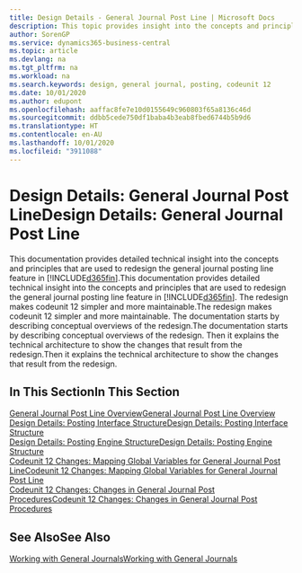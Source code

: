 ```yaml
---
title: Design Details - General Journal Post Line | Microsoft Docs
description: This topic provides insight into the concepts and principles that are used to redesign the general journal posting line feature in Business Central.
author: SorenGP
ms.service: dynamics365-business-central
ms.topic: article
ms.devlang: na
ms.tgt_pltfrm: na
ms.workload: na
ms.search.keywords: design, general journal, posting, codeunit 12
ms.date: 10/01/2020
ms.author: edupont
ms.openlocfilehash: aaffac8fe7e10d0155649c960803f65a8136c46d
ms.sourcegitcommit: ddbb5cede750df1baba4b3eab8fbed6744b5b9d6
ms.translationtype: HT
ms.contentlocale: en-AU
ms.lasthandoff: 10/01/2020
ms.locfileid: "3911088"
---
```

# <a name="design-details-general-journal-post-line"></a><span data-ttu-id="79e9e-103">Design Details: General Journal Post Line</span><span class="sxs-lookup"><span data-stu-id="79e9e-103">Design Details: General Journal Post Line</span></span>
<span data-ttu-id="79e9e-104">This documentation provides detailed technical insight into the concepts and principles that are used to redesign the general journal posting line feature in [!INCLUDE[d365fin](includes/d365fin_md.md)].</span><span class="sxs-lookup"><span data-stu-id="79e9e-104">This documentation provides detailed technical insight into the concepts and principles that are used to redesign the general journal posting line feature in [!INCLUDE[d365fin](includes/d365fin_md.md)].</span></span> <span data-ttu-id="79e9e-105">The redesign makes codeunit 12 simpler and more maintainable.</span><span class="sxs-lookup"><span data-stu-id="79e9e-105">The redesign makes codeunit 12 simpler and more maintainable.</span></span> <span data-ttu-id="79e9e-106">The documentation starts by describing conceptual overviews of the redesign.</span><span class="sxs-lookup"><span data-stu-id="79e9e-106">The documentation starts by describing conceptual overviews of the redesign.</span></span> <span data-ttu-id="79e9e-107">Then it explains the technical architecture to show the changes that result from the redesign.</span><span class="sxs-lookup"><span data-stu-id="79e9e-107">Then it explains the technical architecture to show the changes that result from the redesign.</span></span>  

## <a name="in-this-section"></a><span data-ttu-id="79e9e-108">In This Section</span><span class="sxs-lookup"><span data-stu-id="79e9e-108">In This Section</span></span>  
[<span data-ttu-id="79e9e-109">General Journal Post Line Overview</span><span class="sxs-lookup"><span data-stu-id="79e9e-109">General Journal Post Line Overview</span></span>](design-details-general-journal-post-line-overview.md)  
[<span data-ttu-id="79e9e-110">Design Details: Posting Interface Structure</span><span class="sxs-lookup"><span data-stu-id="79e9e-110">Design Details: Posting Interface Structure</span></span>](design-details-posting-interface-structure.md)  
[<span data-ttu-id="79e9e-111">Design Details: Posting Engine Structure</span><span class="sxs-lookup"><span data-stu-id="79e9e-111">Design Details: Posting Engine Structure</span></span>](design-details-posting-engine-structure.md)  
[<span data-ttu-id="79e9e-112">Codeunit 12 Changes: Mapping Global Variables for General Journal Post Line</span><span class="sxs-lookup"><span data-stu-id="79e9e-112">Codeunit 12 Changes: Mapping Global Variables for General Journal Post Line</span></span>](design-details-codeunit-12-changes-mapping-global-variables-for-general-journal-post-line.md)  
[<span data-ttu-id="79e9e-113">Codeunit 12 Changes: Changes in General Journal Post Procedures</span><span class="sxs-lookup"><span data-stu-id="79e9e-113">Codeunit 12 Changes: Changes in General Journal Post Procedures</span></span>](design-details-codeunit-12-changes-changes-in-general-journal-post-procedures.md)  

## <a name="see-also"></a><span data-ttu-id="79e9e-114">See Also</span><span class="sxs-lookup"><span data-stu-id="79e9e-114">See Also</span></span>  
[<span data-ttu-id="79e9e-115">Working with General Journals</span><span class="sxs-lookup"><span data-stu-id="79e9e-115">Working with General Journals</span></span>](ui-work-general-journals.md)

